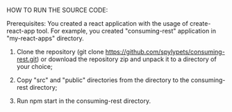 HOW TO RUN THE SOURCE CODE:

Prerequisites: You created a react application with the usage of create-react-app tool. For example, you created "consuming-rest" application in "my-react-apps" directory.

1. Clone the repository (git clone https://github.com/spylypets/consuming-rest.git) or download the repository zip and unpack it to a directory of your choice;

2. Copy "src" and "public" directories from the directory to the consuming-rest directory;

3. Run npm start in the consuming-rest directory.

